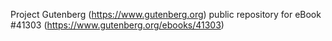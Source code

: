 Project Gutenberg (https://www.gutenberg.org) public repository for eBook #41303 (https://www.gutenberg.org/ebooks/41303)
